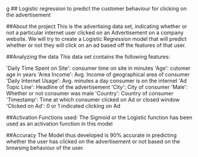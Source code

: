 g ## Logistic regression to predict the customer behaviour for clicking on the advertisement

##About the project
This is the advertising data set, indicating whether or not a particular internet user clicked on an Advertisement on a company website. We will try to create a Logistic Regression model that will predict whether or not they will click on an ad based off the features of that user.


##Analyzing the data
This data set contains the following features:

'Daily Time Spent on Site': consumer time on site in minutes
'Age': cutomer age in years
'Area Income': Avg. Income of geographical area of consumer
'Daily Internet Usage': Avg. minutes a day consumer is on the internet
'Ad Topic Line': Headline of the advertisement
'City': City of consumer
'Male': Whether or not consumer was male
'Country': Country of consumer
'Timestamp': Time at which consumer clicked on Ad or closed window
'Clicked on Ad': 0 or 1 indicated clicking on Ad

##Activation Functions used:
The Sigmoid or the Logistic function has been used as an activation function in this model


##Accuracy
The Model thus developed is 90% accurate in predicting whether the user has clicked on the advertisement or not based on the browsing behaviour of the user.
